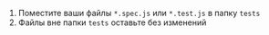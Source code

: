 1. Поместите ваши файлы `*.spec.js` или `*.test.js` в папку `tests`
2. Файлы вне папки `tests` оставьте без изменений